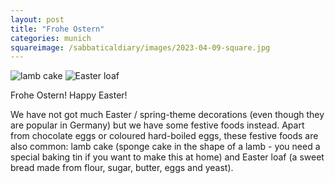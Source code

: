```yaml
---
layout: post
title: "Frohe Ostern"
categories: munich
squareimage: /sabbaticaldiary/images/2023-04-09-square.jpg
---
```

<img src="/sabbaticaldiary/images/2023-04-09.jpg" alt="lamb cake" class="center">

<img src="/sabbaticaldiary/images/2023-04-09-2.jpg" alt="Easter loaf" class="center">

Frohe Ostern! Happy Easter! 

We have not got much Easter / spring-theme decorations (even though they are popular in Germany) but we have some festive foods instead. Apart from chocolate eggs or coloured hard-boiled eggs, these festive foods are also common: lamb cake (sponge cake in the shape of a lamb - you need a special baking tin if you want to make this at home) and Easter loaf (a sweet bread made from flour, sugar, butter, eggs and yeast).